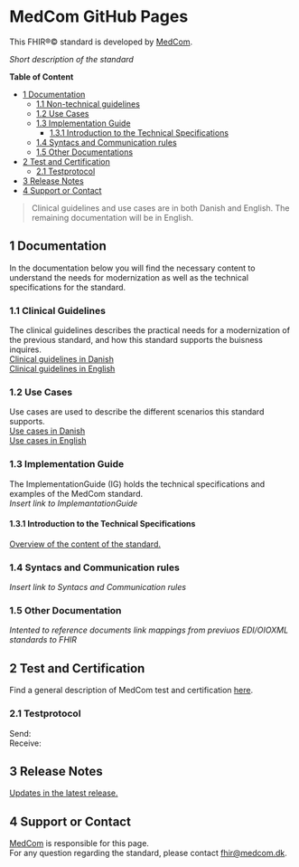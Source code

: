 # MedCom GitHub Pages 
<!-- HomePage -->
This FHIR&reg;&copy; standard is developed by [MedCom](https://www.medcom.dk/). 

*Short description of the standard*

**Table of Content**
  * [1 Documentation](#1-documentation)
    + [1.1 Non-technical guidelines](#11-non-technical-guidelines)
    + [1.2 Use Cases](#12-use-cases)
    + [1.3 Implementation Guide](#13-implementation-guide)
      + [1.3.1 Introduction to the Technical Specifications](#131-introduction-to-the-technical-specifications)
    + [1.4 Syntacs and Communication rules](#14-syntacs-and-communication-rules)
    + [1.5 Other Documentations](#15-other-documentation)
  * [2 Test and Certification](#2-test-and-certification)
    + [2.1 Testprotocol](#21-testprotocol)
  * [3 Release Notes](#3-release-notes)
  * [4 Support or Contact](#4-support-or-contact)

> Clinical guidelines and use cases are in both Danish and English. The remaining documentation will be in English.

## 1 Documentation 

In the documentation below you will find the necessary content to understand the needs for modernization as well as the technical specifications for the standard. 

### 1.1 Clinical Guidelines 

The clinical guidelines describes the practical needs for a modernization of the previous standard, and how this standard supports the buisness inquires. <br> 
[Clinical guidelines in Danish](assets/documents/Clinical-guidelines-DA.md) <br> 
[Clinical guidelines in English](assets/documents/Clinical-guidelines-ENG.md) 

### 1.2 Use Cases

Use cases are used to describe the different scenarios this standard supports. <br> 
[Use cases in Danish](assets/documents/UseCases-DA.md) <br> 
[Use cases in English](assets/documents/UseCases-ENG.md) 

### 1.3 Implementation Guide

The ImplementationGuide (IG) holds the technical specifications and examples of the MedCom standard. <br> 
*Insert link to ImplemantationGuide*

#### 1.3.1 Introduction to the Technical Specifications

[Overview of the content of the standard.](assets/documents/Intro-Technical-Spec-ENG.md)

### 1.4 Syntacs and Communication rules

*Insert link to Syntacs and Communication rules*

### 1.5 Other Documentation

*Intented to reference documents link mappings from previuos EDI/OIOXML standards to FHIR*

## 2 Test and Certification

Find a general description of MedCom test and certification [here](https://tmsmedcom.github.io/GitHubPagesTest/#test-and-certification). 

### 2.1 Testprotocol

Send:  <br> 
Receive: 

## 3 Release Notes

[Updates in the latest release.](assets/documents/ReleaseNote-ENG.md)

## 4 Support or Contact

[MedCom](https://www.medcom.dk/) is responsible for this page. <br> 
For any question regarding the standard, please contact <fhir@medcom.dk>.